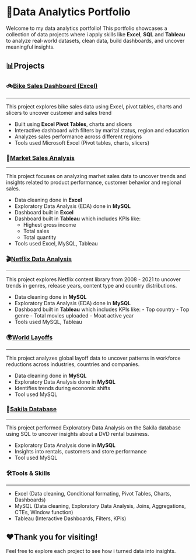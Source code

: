 # 📂Data Analytics Portfolio
Welcome to my data analytics portfolio! This portfolio showcases a collection of data projects where i apply skills like **Excel**, **SQL** and **Tableau** to analyze real-world datasets, clean data, build dashboards, and uncover meaningful insights.

## 📊Projects

### 🚲[Bike Sales Dashboard (Excel)](https://github.com/ObehiGift/Bike_Sales)
--------

This project explores bike sales data using Excel, pivot tables, charts and slicers to uncover customer and sales trend
- Built using **Excel Pivot Tables**, charts and slicers
- Interactive dashboard with filters by marital status, region and education
- Analyzes sales performance across different regions
- Tools used Microsoft Excel (Pivot tables, charts, slicers)


### 🛒[Market Sales Analysis](https://github.com/ObehiGift/Market_sales_2019)
-----------

This project focuses on analyzing marhet sales data to uncover trends and insights related to product performance, customer behavior and regional sales.
- Data cleaning done in **Excel**
- Exploratory Data Analysis (EDA) done in **MySQL**
- Dashboard built in **Excel**
- Dashboard built in **Tableau** which includes KPIs like:
    - Highest gross income
    - Total sales
    - Total quantity
- Tools used Excel, MySQL, Tableau


### 🎬[Netflix Data Analysis](https://github.com/ObehiGift/Netflix)
-----------

This project explores Netflix content library from 2008 - 2021 to uncover trends in genres, release years, content type and country distributions.
- Data cleaning done in **MySQL**
- Exploratory Data Analysis (EDA) done in **MySQL**
- Dashboard built in **Tableau** which includes KPIs like:
      - Top country
      - Top genre
      - Total movies uploaded
      - Moat active year
- Tools used MySQL, Tableau


### 🌍[World Layoffs](https://github.com/ObehiGift/world_layoffs)
---------

This project analyzes global layoff data to uncover patterns in workforce reductions across industries, countries and companies.
- Data cleaning done in **MySQL**
- Exploratory Data Analysis done in **MySQL**
- Identifies trends during economic shifts
- Tool used MySQL


### 🎥[Sakila Database](https://github.com/ObehiGift/Sakila)
-----------

This project performed Exploratory Data Analysis on the Sakila database using SQL to uncover insights about a DVD rental business.
- Exploratory Data Analysis done in **MySQL**
- Insights into rentals, customers and store performance
- Tool used MySQL


### 🛠Tools & Skills
--------
- Excel (Data cleaning, Conditional formating, Pivot Tables, Charts, Dashboards)
- MySQL (Data cleaning, Exploratory Data Analysis, Joins, Aggregations, CTEs, Window function)
- Tableau (Interactive Dashboards, Filters, KPIs)

❤Thank you for visiting!
----------------
Feel free to explore each project to see how i turned data into insights.
